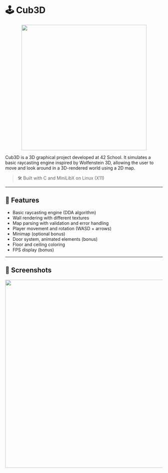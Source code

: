 # 🕹️ Cub3D

<p align="center">
  <img src="https://user-images.githubusercontent.com/67792080/183267948-05d7a148-3468-4df6-a3c2-3d7e7b84eb5c.png" width="400" />
</p>


Cub3D is a 3D graphical project developed at 42 School. It simulates a basic raycasting engine inspired by Wolfenstein 3D, allowing the user to move and look around in a 3D-rendered world using a 2D map.

> 🛠️ Built with C and MiniLibX on Linux (X11)

---

## 🚀 Features

- Basic raycasting engine (DDA algorithm)
- Wall rendering with different textures
- Map parsing with validation and error handling
- Player movement and rotation (WASD + arrows)
- Minimap (optional bonus)
- Door system, animated elements (bonus)
- Floor and ceiling coloring
- FPS display (bonus)

---

## 📸 Screenshots

<p align="center">
  <img src="https://user-images.githubusercontent.com/67792080/183268061-1502f754-c659-412f-9a8c-8d368b9dfd61.png" width="600" />
</p>
